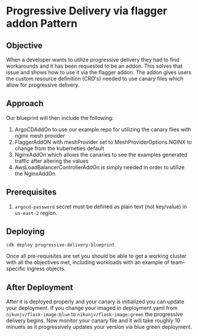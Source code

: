 # Progressive Delivery via flagger addon Pattern

## Objective

When a developer wants to utilize progressive delivery they had to find workarounds and it has been requested to be an addon. This solves that issue and shows how to use it via the flagger addon. The addon gives users the custom resource definition (CRD's) needed to use canary files which allow for progressive delivery.

## Approach

Our blueprint will then include the following:

1. ArgoCDAddOn to use our example repo for utilizing the canary files with nginx mesh provider
2. FlaggerAddON with meshProvider set to MeshProviderOptions.NGINX to change from the kuberneties default
3. NginxAddOn which allows the canaries to see the examples generated traffic after altering the values
4. AwsLoadBalancerControllerAddOn is simply needed in order to utilize the NginxAddOn

## Prerequisites
1. `argocd-password` secret must be defined as plain text (not key/value) in `us-east-2` region.

## Deploying

```
cdk deploy progressive-delivery-blueprint
```

Once all pre-requisites are set you should be able to get a working cluster with all the objectives met, including workloads with an example of team-specific ingress objects. 

## After Deployment

After it is deployed properly and your canary is initialized you can update your deployment. If you change your imaged in deployment.yaml from `nikunjv/flask-image:blue` to `nikunjv/flask-image:green` the progressive delivery begins. Now monitor your canary file and it will take roughly 10 minuets as it progressively updates your version via blue green deployment.